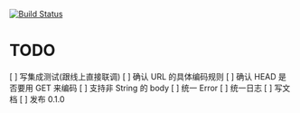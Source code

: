 [![Build Status](https://travis-ci.org/lidaobing/jdcloud-sdk-rust-signer.svg?branch=master)](https://travis-ci.org/lidaobing/jdcloud-sdk-rust-signer)

# TODO

[ ] 写集成测试(跟线上直接联调)
[ ] 确认 URL 的具体编码规则
[ ] 确认 HEAD 是否要用 GET 来编码
[ ] 支持非 String 的 body
[ ] 统一 Error
[ ] 统一日志
[ ] 写文档
[ ] 发布 0.1.0
